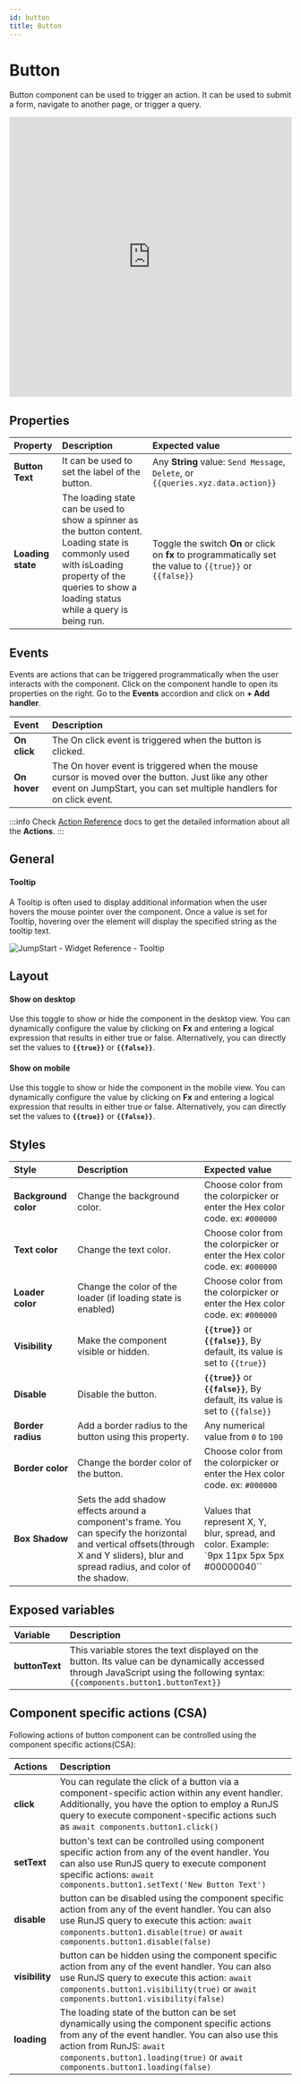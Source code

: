 ```yaml
---
id: button
title: Button
---
```

# Button

Button component can be used to trigger an action. It can be used to submit a form, navigate to another page, or trigger a query.

<iframe height="500" src="https://www.youtube.com/embed/zw3yxC7WUOg" title="Jumpstart Button Widget" frameborder="0" allowfullscreen width="100%"></iframe>

## Properties

| Property      | Description | Expected value |
| :----------- | :----------- | :----------- |
| **Button Text** | It can be used to set the label of the button. | Any **String** value: `Send Message`, `Delete`, or `{{queries.xyz.data.action}}` |
| **Loading state** | The loading state can be used to show a spinner as the button content. Loading state is commonly used with isLoading property of the queries to show a loading status while a query is being run. | Toggle the switch **On** or click on **fx** to programmatically set the value to `{{true}}` or `{{false}}`  |

## Events

Events are actions that can be triggered programmatically when the user interacts with the component. Click on the component handle to open its properties on the right. Go to the **Events** accordion and click on **+ Add handler**.

| Event      | Description |
| :----------- | :----------- |
| **On click** | The On click event is triggered when the button is clicked. |
| **On hover** | The On hover event is triggered when the mouse cursor is moved over the button. Just like any other event on JumpStart, you can set multiple handlers for on click event. |

:::info
Check [Action Reference](/docs/category/actions-reference) docs to get the detailed information about all the **Actions**.
:::

## General
#### Tooltip

A Tooltip is often used to display additional information when the user hovers the mouse pointer over the component. Once a value is set for Tooltip, hovering over the element will display the specified string as the tooltip text.

<div style={{textAlign: 'left'}}>

<img className="screenshot-full" src="/img/widgets/button/buttontooltip.png" alt="JumpStart - Widget Reference - Tooltip" />

</div>

## Layout

#### Show on desktop

Use this toggle to show or hide the component in the desktop view. You can dynamically configure the value by clicking on **Fx** and entering a logical expression that results in either true or false. Alternatively, you can directly set the values to **`{{true}}`** or **`{{false}}`**.

#### Show on mobile

Use this toggle to show or hide the component in the mobile view. You can dynamically configure the value by clicking on **Fx** and entering a logical expression that results in either true or false. Alternatively, you can directly set the values to  **`{{true}}`** or **`{{false}}`**.

## Styles

| Style      | Description | Expected value |
| :----------- | :----------- | :----------- |
| **Background color** | Change the background color. | Choose color from the colorpicker or enter the Hex color code. ex: `#000000` |
| **Text color** | Change the text color. | Choose color from the colorpicker or enter the Hex color code. ex: `#000000` |
| **Loader color** | Change the color of the loader (if loading state is enabled) | Choose color from the colorpicker or enter the Hex color code. ex: `#000000` |
| **Visibility** | Make the component visible or hidden. | **`{{true}}`** or **`{{false}}`**, By default, its value is set to `{{true}}` |
| **Disable** | Disable the button. | **`{{true}}`** or **`{{false}}`**, By default, its value is set to `{{false}}` |
| **Border radius** | Add a border radius to the button using this property. | Any numerical value from `0` to `100` |
| **Border color** | Change the border color of the button. | Choose color from the colorpicker or enter the Hex color code. ex: `#000000` |
| **Box Shadow** | Sets the add shadow effects around a component's frame. You can specify the horizontal and vertical offsets(through X and Y sliders), blur and spread radius, and color of the shadow. | Values that represent X, Y, blur, spread, and color. Example: `9px 11px 5px 5px #00000040`` |

## Exposed variables

| Variable      | Description |
| :----------- | :----------- |
| **buttonText** | This variable stores the text displayed on the button. Its value can be dynamically accessed through JavaScript using the following syntax: `{{components.button1.buttonText}}` |

## Component specific actions (CSA)

Following actions of button component can be controlled using the component specific actions(CSA):

| Actions     | Description |
| :----------- | :----------- |
| **click** | You can regulate the click of a button via a component-specific action within any event handler. Additionally, you have the option to employ a RunJS query to execute component-specific actions such as `await components.button1.click()` |
| **setText** | button's text can be controlled using component specific action from any of the event handler. You can also use RunJS query to execute component specific actions: `await components.button1.setText('New Button Text')` |
| **disable** | button can be disabled using the component specific action from any of the event handler. You can also use RunJS query to execute this action: `await components.button1.disable(true)` or `await components.button1.disable(false)` |
| **visibility** | button can be hidden using the component specific action from any of the event handler. You can also use RunJS query to execute this action: `await components.button1.visibility(true)` or `await components.button1.visibility(false)` |
| **loading** | The loading state of the button can be set dynamically using the component specific actions from any of the event handler. You can also use this action from RunJS: `await components.button1.loading(true)` or `await components.button1.loading(false)` |